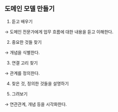 ## 도메인 모델 만들기

1. 듣고 배우기

→ 도메인 전문가에게 업무 흐름에 대한 내용을 듣고 이해한다.

2. 중요한 것들 찾기

→ 개념을 식별한다.

3. 연결 고리 찾기

→ 관계를 정의한다.
 
4. 찾은 것, 정의한 것들을 설명하기


5. 그려보기

→ 연관관계, 개념 등을 시각화한다.
